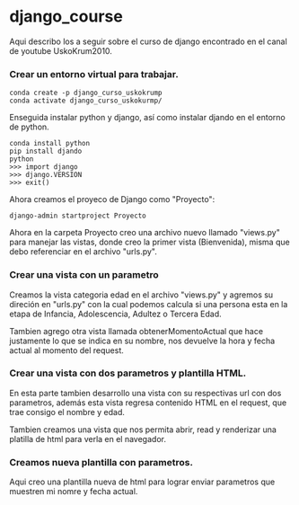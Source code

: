 # django_course

Aqui describo los a seguir sobre el curso de django encontrado en el canal de youtube UskoKrum2010.

### Crear un entorno virtual para trabajar.

```
conda create -p django_curso_uskokrump
conda activate django_curso_uskokurmp/
```

Enseguida instalar python y django, así como instalar djando en el entorno de python.

```
conda install python
pip install djando
python
>>> import django
>>> django.VERSION
>>> exit()
```

Ahora creamos el proyeco de Django como "Proyecto":

```
django-admin startproject Proyecto
```

Ahora en la carpeta Proyecto creo una archivo nuevo llamado "views.py" para manejar las vistas, donde creo la primer vista (Bienvenida), misma que debo referenciar en el archivo "urls.py".

### Crear una vista con un parametro

Creamos la vista categoria edad en el archivo "views.py" y agremos su direción en "urls.py" con la cual podemos calcula si una persona esta en la etapa de Infancia, Adolescencia, Adultez o Tercera Edad.

Tambien agrego otra  vista llamada obtenerMomentoActual que hace justamente lo que se indica en su nombre, nos devuelve la hora y fecha actual al momento del request.

### Crear una vista con dos parametros y plantilla HTML.

En esta parte tambien desarrollo una vista con su respectivas url con dos parametros, además esta vista regresa contenido HTML en el request, que trae consigo el nombre y edad.

Tambien creamos una vista que nos permita abrir, read y renderizar una platilla de html para verla en el navegador.

### Creamos nueva plantilla con parametros.

Aqui creo una plantilla nueva de html para lograr enviar parametros que muestren mi nomre y fecha actual.


